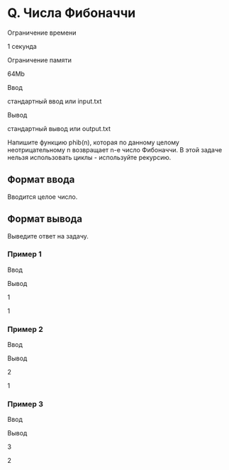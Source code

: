 Q. Числа Фибоначчи
==================

Ограничение времени

1 секунда

Ограничение памяти

64Mb

Ввод

стандартный ввод или input.txt

Вывод

стандартный вывод или output.txt

Напишите функцию phib(n), которая по данному целому неотрицательному n возвращает n\-e число Фибоначчи. В этой задаче нельзя использовать циклы - используйте рекурсию.

Формат ввода
------------

Вводится целое число.

Формат вывода
-------------

Выведите ответ на задачу.

### Пример 1

Ввод

Вывод

1

1

### Пример 2

Ввод

Вывод

2

1

### Пример 3

Ввод

Вывод

3

2